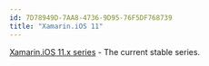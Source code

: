 ```yaml
---
id: 7D78949D-7AA8-4736-9D95-76F5DF768739
title: "Xamarin.iOS 11"
---
```



[Xamarin.iOS 11.x series](xamarin.ios_11.14) - The current stable series.

